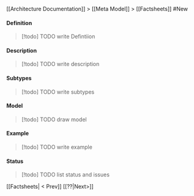 [[Architecture Documentation]] > [[Meta Model]] > [[Factsheets]]
#New 

#### Definition
>[!todo] TODO
> write Defintiion
#### Description
>[!todo] TODO
> write description
#### Subtypes
>[!todo] TODO
> write subtypes
#### Model
>[!todo] TODO
> draw model
#### Example
>[!todo] TODO
> write example
#### Status
>[!todo] TODO
> list status and issues

[[Factsheets| < Prev]]   [[??|Next>]]